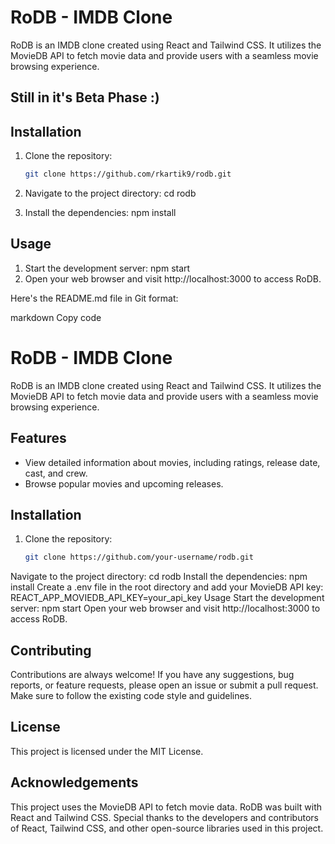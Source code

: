 # RoDB - IMDB Clone


RoDB is an IMDB clone created using React and Tailwind CSS. It utilizes the MovieDB API to fetch movie data and provide users with a seamless movie browsing experience.

## Still in it's Beta Phase :)

## Installation

1. Clone the repository:

   ```bash
   git clone https://github.com/rkartik9/rodb.git
2. Navigate to the project directory:
    cd rodb
3. Install the dependencies:
    npm install

## Usage
1. Start the development server:
    npm start
2. Open your web browser and visit http://localhost:3000 to access RoDB.


Here's the README.md file in Git format:

markdown
Copy code
# RoDB - IMDB Clone



RoDB is an IMDB clone created using React and Tailwind CSS. It utilizes the MovieDB API to fetch movie data and provide users with a seamless movie browsing experience.

## Features

- View detailed information about movies, including ratings, release date, cast, and crew.
- Browse popular movies and upcoming releases.


## Installation

1. Clone the repository:

   ```bash
   git clone https://github.com/your-username/rodb.git
Navigate to the project directory:
cd rodb
Install the dependencies:
npm install
Create a .env file in the root directory and add your MovieDB API key:
REACT_APP_MOVIEDB_API_KEY=your_api_key
Usage
Start the development server:
npm start
Open your web browser and visit http://localhost:3000 to access RoDB.

## Contributing
Contributions are always welcome! If you have any suggestions, bug reports, or feature requests, please open an issue or submit a pull request. Make sure to follow the existing code style and guidelines.

## License
This project is licensed under the MIT License.

## Acknowledgements
This project uses the MovieDB API to fetch movie data.
RoDB was built with React and Tailwind CSS.
Special thanks to the developers and contributors of React, Tailwind CSS, and other open-source libraries used in this project.
